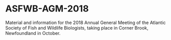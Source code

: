 # ASFWB-AGM-2018
Material and information for the 2018 Annual General Meeting of the Atlantic Society of Fish and Wildlife Biologists, taking place in Corner Brook, Newfoundland in October.
